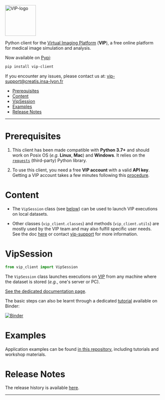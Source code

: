 [vip-portal]: https://vip.creatis.insa-lyon.fr/ "https://vip.creatis.insa-lyon.fr/"

<img src="https://vip.creatis.insa-lyon.fr/images/core/vip-logo.png" alt="VIP-logo" height="100" title="Virtual Imaging Platform"/> 

Python client for the [Virtual Imaging Platform][vip-portal] (**VIP**), a free online platform for medical image simulation and analysis. 

Now available on [Pypi](https://pypi.org/project/vip-client/):
```bash
pip install vip-client
```
If you encounter any issues, please contact us at: <vip-support@creatis.insa-lyon.fr>

- [Prerequisites](#prerequisites)
- [Content](#content)
- [VipSession](#vipsession)
- [Examples](#examples)
- [Release Notes](#release-notes)

---

# Prerequisites

1. This client has been made compatible with **Python 3.7+** and should work on Posix OS (*e.g.* **Linux**, **Mac**) and **Windows**. It relies on the [`requests`](https://pypi.org/project/requests/) (third-party) Python library.

2. To use this client, you need a free **VIP account** with a valid **API key**. Getting a VIP account takes a few minutes following this [procedure](doc/account.md).

# Content

- The `VipSession` class (see [below](#vipsession)) can be used to launch VIP executions on local datasets. 

- Other classes (`vip_client.classes`) and methods (`vip_client.utils`) are mostly used by the VIP team and may also fulfill specific user needs. See the doc [here](doc/source.md) or contact [vip-support](<vip-support@creatis.insa-lyon.fr>) for more information.

# VipSession

```python
from vip_client import VipSession
```

The `VipSession` class launches executions on [VIP][vip-portal] from any machine where the dataset is stored (*e.g.*, one's server or PC). 

[See the dedicated documentation page](doc/vipsession.md).

The basic steps can also be learnt through a dedicated [tutorial](examples/tutorials/demo-vipsession.ipynb) available on Binder:

[![Binder](https://mybinder.org/badge_logo.svg)](https://mybinder.org/v2/gh/virtual-imaging-platform/VIP-python-client/HEAD?labpath=examples%2Ftutorials%2Fdemo-vipsession.ipynb)

# Examples

Application examples can be found [in this repository](examples), including tutorials and workshop materials.

# Release Notes

The release history is available [here](doc/history.md).

---